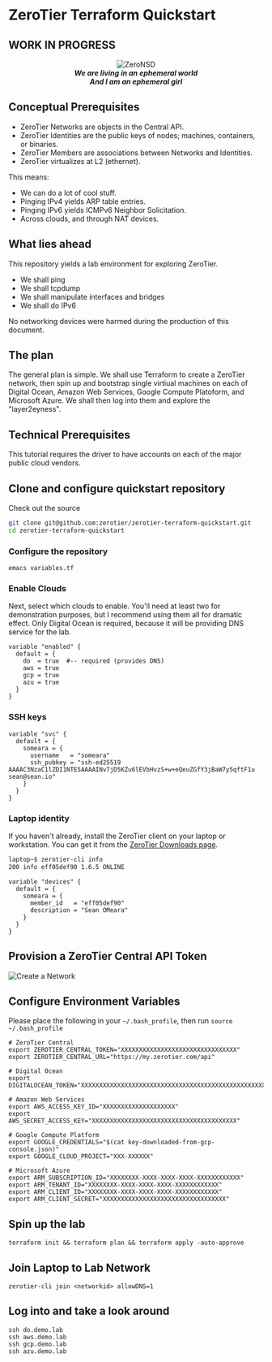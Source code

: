 # ZeroTier Terraform Quickstart

## WORK IN PROGRESS

<p align="center">
<img src="https://avatars.githubusercontent.com/u/4173285?s=200&v=4" alt="ZeroNSD" /><br/>
<b><i>
We are living in an ephemeral world<br/>
And I am an ephemeral girl<br/>
</i></b>
</p>

## Conceptual Prerequisites

* ZeroTier Networks are objects in the Central API.
* ZeroTier Identities are the public keys of nodes; machines, containers, or binaries.
* ZeroTier Members are associations between Networks and Identities.
* ZeroTier virtualizes at L2 (ethernet).

This means:

* We can do a lot of cool stuff.
* Pinging IPv4 yields ARP table entries.
* Pinging IPv6 yields ICMPv6 Neighbor Solicitation.
* Across clouds, and through NAT devices.

## What lies ahead

This repository yields a lab environment for exploring ZeroTier.

- We shall ping
- We shall tcpdump
- We shall manipulate interfaces and bridges
- We shall do IPv6

No networking devices were harmed during the production of
this document.

## The plan

The general plan is simple. We shall use Terraform to create a
ZeroTier network, then spin up and bootstrap single virtiual machines
on each of Digital Ocean, Amazon Web Services, Google Compute
Platoform, and Microsoft Azure. We shall then log into them and
explore the "layer2eyness".

## Technical Prerequisites

This tutorial requires the driver to have accounts on each of the
major public cloud vendors.


## Clone and configure quickstart repository

Check out the source

```bash
git clone git@github.com:zerotier/zerotier-terraform-quickstart.git
cd zerotier-terraform-quickstart
```

### Configure the repository

```hcl
emacs variables.tf
```

### Enable Clouds

Next, select which clouds to enable. You'll need at least two for
demonstration purposes, but I recommend using them all for dramatic
effect. Only Digital Ocean is required, because it will be providing
DNS service for the lab.


```hcl
variable "enabled" {
  default = {
    do  = true  #-- required (provides DNS)
    aws = true
    gcp = true
    azu = true
  }
}
```

### SSH keys

```hcl
variable "svc" {
  default = {
    someara = {
      username   = "someara"
      ssh_pubkey = "ssh-ed25519 AAAAC3NzaC1lZDI1NTE5AAAAINv7jD5KZu6lEVbHvzS+w+eQeuZGfY3jBaW7y5qftF1u sean@sean.io"
    }
  }
}
```

### Laptop identity

If you haven't already, install the ZeroTier client on your laptop or
workstation. You can get it from the [ZeroTier Downloads page](https://www.zerotier.com/download/).

```bash
laptop~$ zerotier-cli info
200 info eff05def90 1.6.5 ONLINE
```

```hcl
variable "devices" {
  default = {
    someara = {
      member_id   = "eff05def90"
      description = "Sean OMeara"
    }
  }
}
```

## Provision a ZeroTier Central API Token

![Create a Network](https://i.imgur.com/3GDoBaF.png)

## Configure Environment Variables

Please place the following in your ```~/.bash_profile```, then run ```source ~/.bash_profile```

```
# ZeroTier Central
export ZEROTIER_CENTRAL_TOKEN="XXXXXXXXXXXXXXXXXXXXXXXXXXXXXXXX"
export ZEROTIER_CENTRAL_URL="https://my.zerotier.com/api"

# Digital Ocean
export DIGITALOCEAN_TOKEN="XXXXXXXXXXXXXXXXXXXXXXXXXXXXXXXXXXXXXXXXXXXXXXXXXXXXXXXXXXXXXXXX"

# Amazon Web Services
export AWS_ACCESS_KEY_ID="XXXXXXXXXXXXXXXXXXXX"
export AWS_SECRET_ACCESS_KEY="XXXXXXXXXXXXXXXXXXXXXXXXXXXXXXXXXXXXXXXX"

# Google Compute Platform
export GOOGLE_CREDENTIALS="$(cat key-downloaded-from-gcp-console.json)"
export GOOGLE_CLOUD_PROJECT="XXX-XXXXXX"

# Microsoft Azure
export ARM_SUBSCRIPTION_ID="XXXXXXXX-XXXX-XXXX-XXXX-XXXXXXXXXXXX"
export ARM_TENANT_ID="XXXXXXXX-XXXX-XXXX-XXXX-XXXXXXXXXXXX"
export ARM_CLIENT_ID="XXXXXXXX-XXXX-XXXX-XXXX-XXXXXXXXXXXX"
export ARM_CLIENT_SECRET="XXXXXXXXXXXXXXXXXXXXXXXXXXXXXXXXXX"
```

## Spin up the lab

```
terraform init && terraform plan && terraform apply -auto-approve
```

## Join Laptop to Lab Network

```
zerotier-cli join <networkid> allowDNS=1
```

## Log into and take a look around

```
ssh do.demo.lab
ssh aws.demo.lab
ssh gcp.demo.lab
ssh azu.demo.lab
```
